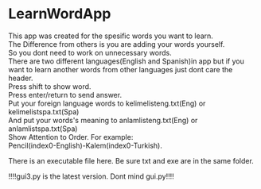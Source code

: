 # LearnWordApp
This app was created for the spesific words you want to learn. <br />
The Difference from others is you are adding your words yourself. <br />
So you dont need to work on unnecessary words. <br />
There are two different languages(English and Spanish)in app but if you want to learn another words from other languages just dont care the header. <br />
Press shift to show word. <br />
Press enter/return to send answer. <br />
Put your foreign language words to kelimelisteng.txt(Eng) or kelimelistspa.txt(Spa) <br />
And put your words's meaning to anlamlisteng.txt(Eng) or anlamlistspa.txt(Spa) <br />
Show Attention to Order. For example: <br />
Pencil(index0-English)-Kalem(index0-Turkish). <br />

There is an executable file here.
Be sure txt and exe are in the same folder. <br />

!!!!gui3.py is the latest version.
Dont mind gui.py!!!! <br />

